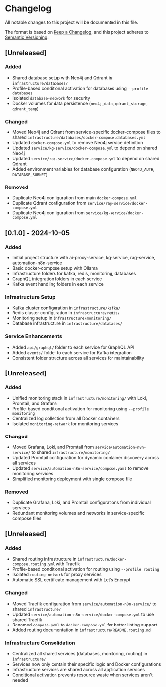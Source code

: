 # Changelog

All notable changes to this project will be documented in this file.

The format is based on [Keep a Changelog](https://keepachangelog.com/en/1.0.0/),
and this project adheres to [Semantic Versioning](https://semver.org/spec/v2.0.0.html).

## [Unreleased]

### Added
- Shared database setup with Neo4j and Qdrant in `infrastructure/databases/`
- Profile-based conditional activation for databases using `--profile databases`
- Isolated `database-network` for security
- Docker volumes for data persistence (`neo4j_data`, `qdrant_storage`, `qdrant_temp`)

### Changed
- Moved Neo4j and Qdrant from service-specific docker-compose files to shared `infrastructure/databases/docker-compose.databases.yml`
- Updated `docker-compose.yml` to remove Neo4j service definition
- Updated `service/kg-service/docker-compose.yml` to depend on shared Neo4j
- Updated `service/rag-service/docker-compose.yml` to depend on shared Qdrant
- Added environment variables for database configuration (`NEO4J_AUTH`, `DATABASE_SUBNET`)

### Removed
- Duplicate Neo4j configuration from main `docker-compose.yml`
- Duplicate Qdrant configuration from `service/rag-service/docker-compose.yml`
- Duplicate Neo4j configuration from `service/kg-service/docker-compose.yml`

## [0.1.0] - 2024-10-05

### Added
- Initial project structure with ai-proxy-service, kg-service, rag-service, automation-n8n-service
- Basic docker-compose setup with Ollama
- Infrastructure folders for kafka, redis, monitoring, databases
- GraphQL integration folders in each service
- Kafka event handling folders in each service

### Infrastructure Setup
- Kafka cluster configuration in `infrastructure/kafka/`
- Redis cluster configuration in `infrastructure/redis/`
- Monitoring setup in `infrastructure/monitoring/`
- Database infrastructure in `infrastructure/databases/`

### Service Enhancements
- Added `api/graphql/` folder to each service for GraphQL API
- Added `events/` folder to each service for Kafka integration
- Consistent folder structure across all services for maintainability

## [Unreleased]

### Added
- Unified monitoring stack in `infrastructure/monitoring/` with Loki, Promtail, and Grafana
- Profile-based conditional activation for monitoring using `--profile monitoring`
- Centralized log collection from all Docker containers
- Isolated `monitoring-network` for monitoring services

### Changed
- Moved Grafana, Loki, and Promtail from `service/automation-n8n-service/` to shared `infrastructure/monitoring/`
- Updated Promtail configuration for dynamic container discovery across all services
- Updated `service/automation-n8n-service/compose.yaml` to remove monitoring services
- Simplified monitoring deployment with single compose file

### Removed
- Duplicate Grafana, Loki, and Promtail configurations from individual services
- Redundant monitoring volumes and networks in service-specific compose files


## [Unreleased]

### Added
- Shared routing infrastructure in `infrastructure/docker-compose.routing.yml` with Traefik
- Profile-based conditional activation for routing using `--profile routing`
- Isolated `routing-network` for proxy services
- Automatic SSL certificate management with Let's Encrypt

### Changed
- Moved Traefik configuration from `service/automation-n8n-service/` to shared `infrastructure/`
- Updated `service/automation-n8n-service/docker-compose.yml` to use shared Traefik
- Renamed `compose.yaml` to `docker-compose.yml` for better linting support
- Added routing documentation in `infrastructure/README.routing.md`

### Infrastructure Consolidation
- Centralized all shared services (databases, monitoring, routing) in `infrastructure/`
- Services now only contain their specific logic and Docker configurations
- Infrastructure services are shared across all application services
- Conditional activation prevents resource waste when services aren't needed

